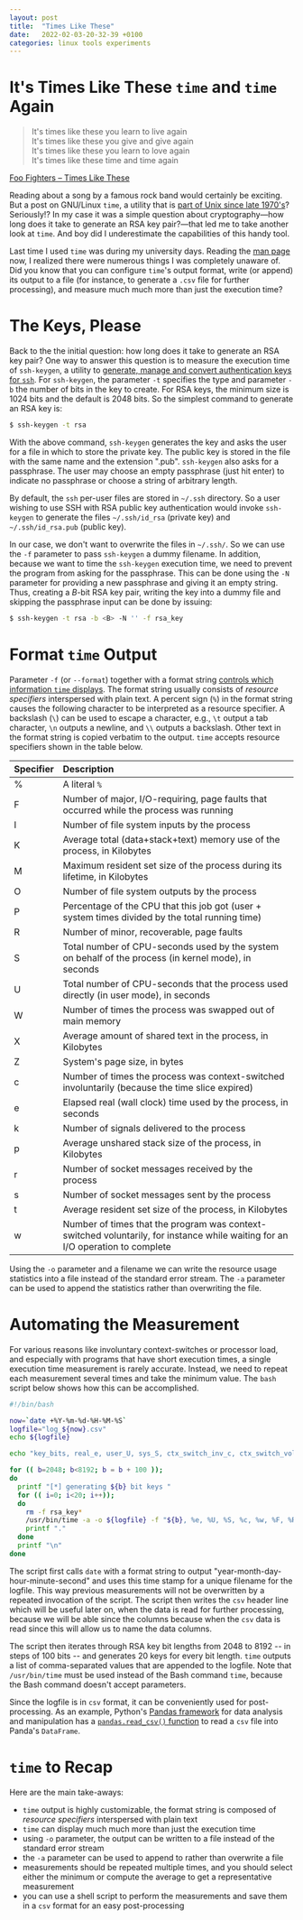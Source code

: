 ```yaml
---
layout: post
title:  "Times Like These"
date:   2022-02-03-20-32-39 +0100
categories: linux tools experiments
---
```


# It's Times Like These `time` and `time` Again
>  It's times like these you learn to live again  
It's times like these you give and give again  
It's times like these you learn to love again  
It's times like these time and time again

[Foo Fighters &ndash; Times Like These](https://www.youtube.com/watch?v=rhzmNRtIp8k)

Reading about a song by a famous rock band would certainly be exciting. But a post on GNU/Linux `time`, a utility that is [part of Unix since late 1970's](https://en.wikipedia.org/wiki/Time_(Unix))? Seriously!? In my case it was a simple question about cryptography&mdash;how long does it take to generate an RSA key pair?&mdash;that led me to take another look at `time`. And boy did I underestimate the capabilities of this handy tool.

Last time I used `time` was during my university days. Reading the [man page](https://linux.die.net/man/1/ssh-keygen) now, I realized there were numerous things I was completely unaware of. Did you know that you can configure `time`'s output format, write (or append) its output to a file (for instance, to generate a `.csv` file for further processing), and measure much much more than just the execution time?

# The Keys, Please
Back to the the initial question: how long does it take to generate an RSA key pair? One way to answer this question is to measure the execution time of `ssh-keygen`, a utility to [generate, manage and convert authentication keys for `ssh`](https://linux.die.net/man/1/ssh-keygen). For `ssh-keygen`, the parameter `-t` specifies the type and parameter `-b` the number of bits in the key to create. For RSA keys, the minimum size is 1024 bits and the default is 2048 bits. So the simplest command to generate an RSA key is:

```bash
$ ssh-keygen -t rsa
```
With the above command, `ssh-keygen` generates the key and asks the user for a file in which to store the private key. The public key is stored in the file with the same name and the extension ".pub". `ssh-keygen` also asks for a passphrase. The user may choose an empty passphrase (just hit enter) to indicate no passphrase or choose a string of arbitrary length.

By default, the `ssh` per-user files are stored in `~/.ssh` directory. So a user wishing to use SSH with RSA public key authentication would invoke `ssh-keygen` to generate the files `~/.ssh/id_rsa` (private key) and `~/.ssh/id_rsa.pub` (public key). 

In our case, we don't want to overwrite the files in `~/.ssh/`. So we can use the `-f` parameter to pass `ssh-keygen` a dummy filename. In addition, because we want to time the `ssh-keygen` execution time, we need to prevent the program from asking for the passphrase. This can be done using the `-N` parameter for providing a new passphrase and giving it an empty string. Thus, creating a $B$-bit RSA key pair, writing the key into a dummy file and skipping the passphrase input can be done by issuing:

```bash
$ ssh-keygen -t rsa -b <B> -N '' -f rsa_key
```

# Format `time` Output
Parameter `-f` (or `--format`) together with a format string [controls which information `time` displays](https://man7.org/linux/man-pages/man1/time.1.html). The format string usually consists of _resource specifiers_ interspersed with plain text. A percent sign (`%`) in the format string causes the following character to be interpreted as a resource specifier. A backslash (`\`) can be used to escape a character, e.g., `\t` output a tab character, `\n` outputs a newline, and `\\` outputs a backslash. Other text in the format string is copied verbatim to the output. `time` accepts resource specifiers shown in the table below. 

| Specifier | Description                                                                                                                    |
| :-------  | :----------------------------------------------------------------------------------------------------------------------------- |
| %         | A literal `%`                                                                                                                  |
| F         | Number of major, I/O-requiring, page faults that occurred while the process was running                                        |
| I         | Number of file system inputs by the process                                                                                    |
| K         | Average total (data+stack+text) memory use of the process, in Kilobytes                                                        |
| M         | Maximum resident set size of the process during its lifetime, in Kilobytes                                                     |
| O         | Number of file system outputs by the process                                                                                   |
| P         | Percentage of the CPU that this job got (user + system times divided by the total running time)                                |
| R         | Number of minor, recoverable, page faults                                                                                      |
| S         | Total number of CPU-seconds used by the system on behalf of the process (in kernel mode), in seconds                           |
| U         | Total number of CPU-seconds that the process used directly (in user mode), in seconds                                          |
| W         | Number of times the process was swapped out of main memory                                                                     |
| X         | Average amount of shared text in the process, in Kilobytes                                                                     |
| Z         | System's page size, in bytes                                                                                                   |
| c         | Number of times the process was context-switched involuntarily (because the time slice expired)                                |
| e         | Elapsed real (wall clock) time used by the process, in seconds                                                                 |
| k         | Number of signals delivered to the process                                                                                     |
| p         | Average unshared stack size of the process, in Kilobytes                                                                       |
| r         | Number of socket messages received by the process                                                                              |
| s         | Number of socket messages sent by the process                                                                                  |
| t         | Average resident set size of the process, in Kilobytes                                                                         |
| w         | Number of times that the program was context-switched voluntarily, for instance while waiting for an I/O operation to complete |

Using the `-o` parameter and a filename we can write the resource usage statistics into a file instead of the standard error stream. The `-a` parameter can be used to append the statistics rather than overwriting the file.

# Automating the Measurement
For various reasons like involuntary context-switches or processor load, and especially with programs that have short execution times, a single execution time measurement is rarely accurate. Instead, we need to repeat each measurement several times and take the minimum value. The `bash` script below shows how this can be accomplished.  

```bash
#!/bin/bash

now=`date +%Y-%m-%d-%H-%M-%S`
logfile="log_${now}.csv"
echo ${logfile}

echo "key_bits, real_e, user_U, sys_S, ctx_switch_inv_c, ctx_switch_vol_w, page_faults_F, minor_page_faults_R, fs_inputs_I, fs_outputs_O, mem_used_K, unshared_stack_size_p, max_resident_set_size_M, avg_resident_set_size_t, percentage_cpu_P, proc_swapped_out_W, avg_shared_text_X, sys_page_size_Z, signals_to_process_k, socket_msgs_rec_r, socket_msgs_sent_s" > ${logfile} 

for (( b=2048; b<8192; b = b + 100 ));  
do
  printf "[*] generating ${b} bit keys "
  for (( i=0; i<20; i++));  
  do
    rm -f rsa_key*
    /usr/bin/time -a -o ${logfile} -f "${b}, %e, %U, %S, %c, %w, %F, %R, %I, %O, %K, %p, %M, %t, %P, %W, %X, %Z, %k, %r, %s" ssh-keygen -t rsa -b ${b} -N '' -q -f rsa_key
    printf "."
  done
  printf "\n"
done
```

The script first calls `date` with a format string to output "year-month-day-hour-minute-second" and uses this time stamp for a unique filename for the logfile. This way previous measurements will not be overwritten by a repeated invocation of the script. The script then writes the `csv` header line which will be useful later on, when the data is read for further processing, because we will be able since the columns because  when the `csv` data is read since this will allow us to name the data columns.

The script then iterates through RSA key bit lengths from 2048 to 8192 -- in steps of 100 bits -- and generates 20 keys for every bit length. `time` outputs a list of comma-separated values that are appended to the logfile. Note that `/usr/bin/time` must be used instead of the Bash command `time`, because the Bash command doesn't accept parameters.

Since the logfile is in `csv` format, it can be conveniently used for post-processing. As an example, Python's [Pandas framework](https://pandas.pydata.org/) for data analysis and manipulation has a [`pandas.read_csv()` function](https://pandas.pydata.org/docs/reference/api/pandas.read_csv.html) to read a `csv` file into Panda's `DataFrame`. 


# `time` to Recap
Here are the main take-aways:

* `time` output is highly customizable, the format string is composed of _resource specifiers_ interspersed with plain text
*  `time` can display much much more than just the execution time
* using `-o` parameter, the output can be written to a file instead of the standard error stream
* the `-a` parameter can be used to append to rather than overwrite a file
* measurements should be repeated multiple times, and you should select either the minimum or compute the average to get a representative measurement
* you can use a shell script to perform the measurements and save them in a `csv` format for an easy post-processing
